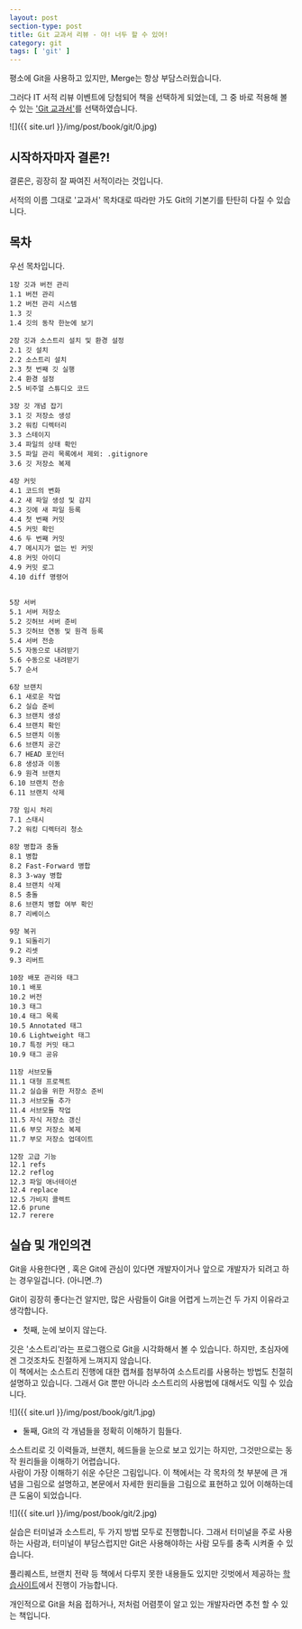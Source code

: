 ```yaml
---
layout: post
section-type: post
title: Git 교과서 리뷰 - 야! 너두 할 수 있어!
category: git
tags: [ 'git' ]
---
```


평소에 Git을 사용하고 있지만, Merge는 항상 부담스러웠습니다.

그러다 IT 서적 리뷰 이벤트에 당첨되어 책을 선택하게 되었는데, 그 중 바로 적용해 볼 수 있는 ['Git 교과서'](http://www.kyobobook.co.kr/product/detailViewKor.laf?ejkGb=KOR&mallGb=KOR&barcode=9791165210885&orderClick=LAG&Kc=&fbclid=IwAR2yo5F7Vsg3ul8SsG4fdtV7ANHsakY_JngdR3Hrl1P-_Lw85i0b4jJ828o)를 선택하였습니다.

![]({{ site.url }}/img/post/book/git/0.jpg)

## 시작하자마자 결론?!

결론은, 굉장히 잘 짜여진 서적이라는 것입니다.

서적의 이름 그대로 '교과서' 목차대로 따라만 가도 Git의 기본기를 탄탄히 다질 수 있습니다.

## 목차

우선 목차입니다.

```
1장 깃과 버전 관리
1.1 버전 관리
1.2 버전 관리 시스템
1.3 깃
1.4 깃의 동작 한눈에 보기

2장 깃과 소스트리 설치 및 환경 설정
2.1 깃 설치
2.2 소스트리 설치
2.3 첫 번째 깃 실행
2.4 환경 설정
2.5 비주얼 스튜디오 코드

3장 깃 개념 잡기
3.1 깃 저장소 생성
3.2 워킹 디렉터리
3.3 스테이지
3.4 파일의 상태 확인
3.5 파일 관리 목록에서 제외: .gitignore
3.6 깃 저장소 복제

4장 커밋
4.1 코드의 변화
4.2 새 파일 생성 및 감지
4.3 깃에 새 파일 등록
4.4 첫 번째 커밋
4.5 커밋 확인
4.6 두 번째 커밋
4.7 메시지가 없는 빈 커밋
4.8 커밋 아이디
4.9 커밋 로그
4.10 diff 명령어


5장 서버
5.1 서버 저장소
5.2 깃허브 서버 준비
5.3 깃허브 연동 및 원격 등록
5.4 서버 전송
5.5 자동으로 내려받기
5.6 수동으로 내려받기
5.7 순서

6장 브랜치
6.1 새로운 작업
6.2 실습 준비
6.3 브랜치 생성
6.4 브랜치 확인
6.5 브랜치 이동
6.6 브랜치 공간
6.7 HEAD 포인터
6.8 생성과 이동
6.9 원격 브랜치
6.10 브랜치 전송
6.11 브랜치 삭제

7장 임시 처리
7.1 스태시
7.2 워킹 디렉터리 청소

8장 병합과 충돌
8.1 병합
8.2 Fast-Forward 병합
8.3 3-way 병합
8.4 브랜치 삭제
8.5 충돌
8.6 브랜치 병합 여부 확인
8.7 리베이스

9장 복귀
9.1 되돌리기
9.2 리셋
9.3 리버트

10장 배포 관리와 태그
10.1 배포
10.2 버전
10.3 태그
10.4 태그 목록
10.5 Annotated 태그
10.6 Lightweight 태그
10.7 특정 커밋 태그
10.9 태그 공유

11장 서브모듈
11.1 대형 프로젝트
11.2 실습을 위한 저장소 준비
11.3 서브모듈 추가
11.4 서브모듈 작업
11.5 자식 저장소 갱신
11.6 부모 저장소 복제
11.7 부모 저장소 업데이트

12장 고급 기능
12.1 refs
12.2 reflog
12.3 파일 애너테이션
12.4 replace
12.5 가비지 콜렉트
12.6 prune
12.7 rerere
```

## 실습 및 개인의견

Git을 사용한다면 , 혹은 Git에 관심이 있다면 개발자이거나 앞으로 개발자가 되려고 하는 경우일겁니다. (아니면..?)

Git이 굉장히 좋다는건 알지만, 많은 사람들이 Git을 어렵게 느끼는건 두 가지 이유라고 생각합니다.

- 첫째, 눈에 보이지 않는다.

깃은 '소스트리'라는 프로그램으로 Git을 시각화해서 볼 수 있습니다. 하지만, 초심자에겐 그것조차도 친절하게 느껴지지 않습니다.  
이 책에서는 소스트리 진행에 대한 캡쳐를 첨부하여 소스트리를 사용하는 방법도 친절히 설명하고 있습니다. 그래서 Git 뿐만 아니라 소스트리의 사용법에 대해서도 익힐 수 있습니다.

![]({{ site.url }}/img/post/book/git/1.jpg)

- 둘째, Git의 각 개념들을 정확히 이해하기 힘들다.

소스트리로 깃 이력들과, 브랜치, 헤드들을 눈으로 보고 있기는 하지만, 그것만으로는 동작 원리들을 이해하기 어렵습니다.  
사람이 가장 이해하기 쉬운 수단은 그림입니다. 이 책에서는 각 목차의 첫 부분에 큰 개념을 그림으로 설명하고, 본문에서 자세한 원리들을 그림으로 표현하고 있어 이해하는데 큰 도움이 되었습니다.

![]({{ site.url }}/img/post/book/git/2.jpg)

실습은 터미널과 소스트리, 두 가지 방법 모두로 진행합니다. 그래서 터미널을 주로 사용하는 사람과, 터미널이 부담스럽지만 Git은 사용해야하는 사람 모두를 충족 시켜줄 수 있습니다.

풀리퀘스트, 브랜치 전략 등 책에서 다루지 못한 내용들도 있지만 깃벗에서 제공하는 [학습사이트](https://git.jiny.dev/)에서 진행이 가능합니다.   

개인적으로 Git을 처음 접하거나, 저처럼 어렴풋이 알고 있는 개발자라면 추천 할 수 있는 책입니다.
